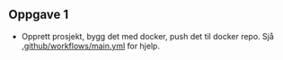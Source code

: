 ## Oppgave 1

* Opprett prosjekt, bygg det med docker, push det til docker repo. Sjå [.github/workflows/main.yml](.github/workflows/main.yml) for hjelp.
